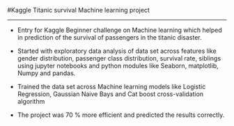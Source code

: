#Kaggle Titanic survival Machine learning project 
________________________________________________________________________________________________________________________________________________________________________
* Entry for Kaggle Beginner challenge on Machine learning which helped in
prediction of the survival of passengers in the titanic disaster.

* Started with exploratory data analysis of data set across features like gender
distribution, passenger class distribution, survival rate, siblings using jupyter
notebooks and python modules like Seaborn, matplotlib, Numpy and pandas.

* Trained the data set across Machine learning models like Logistic Regression,
Gaussian Naive Bays and Cat boost cross-validation algorithm

* The project was 70 % more efficient and predicted the results correctly.
